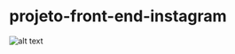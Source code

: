 # projeto-front-end-instagram
![alt text](https://mir-s3-cdn-cf.behance.net/project_modules/1400/9a1c1f109249217.5fcfae71ae5d0.png)
